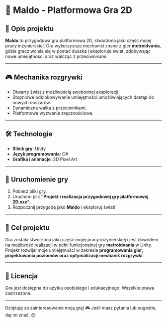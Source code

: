 # 👻 Maldo - Platformowa Gra 2D

## 📌 Opis projektu
**Maldo** to przygodowa gra platformowa 2D, stworzona jako część mojej pracy inżynierskiej. Gra wykorzystuje mechaniki znane z gier **metroidvania**, gdzie gracz wciela się w postać duszka i eksploruje świat, zdobywając nowe umiejętności oraz walcząc z przeciwnikami.

---

## 🎮 Mechanika rozgrywki
- Otwarty świat z możliwością swobodnej eksploracji.
- Stopniowe odblokowywanie umiejętności umożliwiających dostęp do nowych obszarów.
- Dynamiczna walka z przeciwnikami.
- Platformowe wyzwania zręcznościowe.

---

## 🛠 Technologie
- **Silnik gry**: Unity
- **Język programowania**: C#
- **Grafika i animacje**: 2D Pixel Art

---

## 🚀 Uruchomienie gry
1. Pobierz pliki gry.
2. Uruchom plik **"Projekt i realizacja przygodowej gry platformowej 2D.exe"**.
3. Rozpocznij przygodę jako **Maldo** i eksploruj świat!

---

## 🎯 Cel projektu
Gra została stworzona jako część mojej pracy inżynierskiej i jest dowodem na możliwość realizacji w pełni funkcjonalnej gry **metroidvania** w Unity. Projekt rozwijał moje umiejętności w zakresie **programowania gier, projektowania poziomów oraz optymalizacji mechanik rozgrywki**.

---

## 📜 Licencja
Gra jest dostępna do użytku osobistego i edukacyjnego. Wszelkie prawa zastrzeżone.

---

Dziękuję za zainteresowanie moją grą! 🎮 Jeśli masz pytania lub sugestie, daj mi znać. 😊

